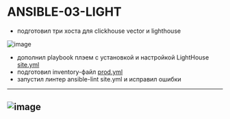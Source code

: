 # ANSIBLE-03-LIGHT

- подготовил три хоста для clickhouse vector и  lighthouse    

![image](https://github.com/user-attachments/assets/7e895910-48c6-4549-94df-2c1842f72407)

- дополнил playbook плэем с установкой и настройкой LightHouse   [site.yml](https://github.com/Heimdier/ANSIBLE-03-LIGHT/blob/main/playbook/site.yml)  
- подготовил inventory-файл [prod.yml](https://github.com/Heimdier/ANSIBLE-03-LIGHT/blob/main/playbook/inventory/prod.yml)
- запустил линтер ansible-lint site.yml и исправил ошибки
---
![image](https://github.com/user-attachments/assets/62a21d63-6254-4e8f-bd16-4c4e0b16ffe9)
---


  
